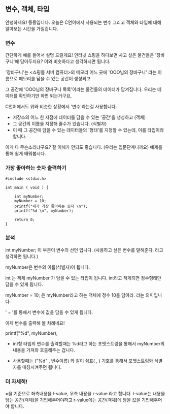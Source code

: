 ## 변수, 객체, 타입

안녕하세요! 둥둥입니다. 오늘은 C언어에서 사용되는 변수 그리고 객체와 타입에 대해 알아보는 시간을 가질겁니다.

### 변수

간단하게 예를 들어서 설명 드릴게요! 인터넷 쇼핑을 하다보면 사고 싶은 물건들은 '장바구니'에 담아두지요? 이와 비슷하다고 생각하시면 됩니다.

'장바구니'는 <쇼핑몰 서버 컴퓨터>의 메모리 어느 곳에 'OOO님의 장바구니' 라는 이름으로 메모리를 담을 수 있는 공간이 생성되고 

그 공간에 'OOO님의 장바구니 목록'이라는 물건들의 데이터가 담겨집니다. 우리는 데이터를 확인하기만 하면 되는거구요,


C언어에서도 위와 비슷한 상황에서 '변수'라는걸 사용합니다. 
  - 저장소의 어느 한 지점에 데이터를 담을 수 있는 '공간'을 생성하고 (객체)
  - 그 공간의 이름을 지정해 줄수가 있습니다. (식별자)
  - 이 때 그 공간에 담을 수 있는 데이터들의 '형태'를 지정할 수 있는데, 이를 타입이라 합니다.

이게 다 무슨소리냐구요? 잘 이해가 안되도 좋습니다. (우리는 입문단계니까요) 예제를 통해 쉽게 배워봅시다.

### 가장 좋아하는 숫자 출력하기

```
#include <stdio.h>
 
int main ( void ) {
    
    int myNumber;
    myNumber = 10;
    printf("내가 가장 좋아하는 숫자 \n");
    printf("%d \n", myNumber);
 
    return 0;
}
```

### 분석

int myNumber; 이 부분이 변수의 선언 입니다. (사용하고 싶은 변수를 말해준다. 라고 생각하면 됩니다.)

myNumber은 변수의 이름(식별자)이 됩니다.

int 는 객체 myNumber 가 담을 수 있는 타입이 됩니다. int라고 적게되면 정수형태만 담을 수 있게 됩니다.

myNumber = 10; 은 myNumber라고 하는 객체에 정수 10을 담아라. 라는 의미입니다.

' = '를 통해서 변수에 값을 담을 수 있게 됩니다.

이제 변수를 출력해 볼 차례네요!

printf("%d", myNumber); 

 - int형 타입의 변수를 출력할때는 %d라고 하는 포맷스트링을 통해서 myNumber의 내용을 가져와 호출해주는 겁니다.

 - 사용할때는 ("%d" , 변수이름) 와 같이 쉼표( , ) 기호를 통해서 포맷스트링와 식별자를 매칭시켜주면 됩니다.

### 더 자세히!
=을 기준으로 좌측내용을 l-value, 우측 내용을 r-value 라고 합니다. l-value는 내용을 담는 공간(객체)을 기입해주어야하고 r-value에는 공간(객체)에 담을 값을 기입해주어야 합니다.